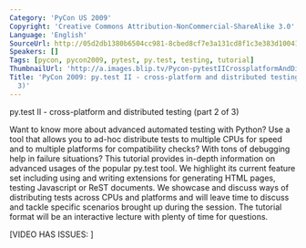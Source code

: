 ```yaml
---
Category: 'PyCon US 2009'
Copyright: 'Creative Commons Attribution-NonCommercial-ShareAlike 3.0'
Language: 'English'
SourceUrl: http://05d2db1380b6504cc981-8cbed8cf7e3a131cd8f1c3e383d10041.r93.cf2.rackcdn.com/pycon-us-2009/178_pycon-2009-py-test-ii-cross-platform-and-distributed-testing-part-2-of-3.mp4
Speakers: []
Tags: [pycon, pycon2009, pytest, py.test, testing, tutorial]
ThumbnailUrl: 'http://a.images.blip.tv/Pycon-pytestIICrossplatformAndDistributedTestingPart002432-993.jpg'
Title: 'PyCon 2009: py.test II - cross-platform and distributed testing (Part 2 of
  3)'
---
```

py.test II - cross-platform and distributed testing (part 2 of 3)

  
Want to know more about advanced automated testing with Python? Use a tool
that allows you to ad-hoc distribute tests to multiple CPUs for speed and to
multiple platforms for compatibility checks? With tons of debugging help in
failure situations? This tutorial provides in-depth information on advanced
usages of the popular py.test tool. We highlight its current feature set
including using and writing extensions for generating HTML pages, testing
Javascript or ReST documents. We showcase and discuss ways of distributing
tests across CPUs and platforms and will leave time to discuss and tackle
specific scenarios brought up during the session. The tutorial format will be
an interactive lecture with plenty of time for questions.

  
[VIDEO HAS ISSUES: ]

